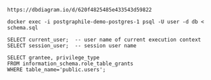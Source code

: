 `https://dbdiagram.io/d/620f4825485e433543d59822`

`docker exec -i postgraphile-demo-postgres-1 psql -U user -d db < schema.sql`

```
SELECT current_user;  -- user name of current execution context
SELECT session_user;  -- session user name

SELECT grantee, privilege_type 
FROM information_schema.role_table_grants 
WHERE table_name='public.users';
```